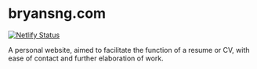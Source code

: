 # bryansng.com

[![Netlify Status](https://api.netlify.com/api/v1/badges/9bf75e8b-f5fd-493b-b782-4dfb12216f4d/deploy-status)](https://app.netlify.com/sites/laughing-almeida-cc56ff/deploys)

A personal website, aimed to facilitate the function of a resume or CV, with ease of contact and further elaboration of work.

<!-- ![Alt text](./readme-resources/img/overview.png "Preview") -->

<!-- &nbsp;
## Characteristics
- Photography gallery lazy-loads.
- Footer Icons were created using SVGs.
- Google Firebase is used as the backend (for Photography and Contact).
- Website was built using Plain HTML, CSS and Javascript with some Google Firebase code. -->

<!-- &nbsp;
## Pages
### Homepage
![Alt text](./readme-resources/img/1_Home.png "Homepage")

&nbsp;
### Projects
![Alt text](./readme-resources/img/2_Projects.png "Projects")

&nbsp;
### About
![Alt text](./readme-resources/img/3_About.jpg "About")

&nbsp;
### Resume
![Alt text](./readme-resources/img/4_Resume.png "Resume")

&nbsp;
### Photography
![Alt text](./readme-resources/img/5_Photography.jpg "Photography")

&nbsp;
### Contact
![Alt text](./readme-resources/img/6_Contact.png "Contact") -->
